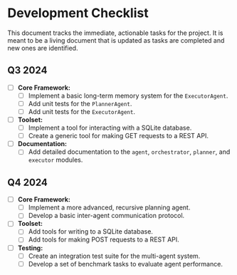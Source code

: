 # Development Checklist

This document tracks the immediate, actionable tasks for the project. It is meant to be a living document that is updated as tasks are completed and new ones are identified.

## Q3 2024

-   [ ] **Core Framework:**
    -   [ ] Implement a basic long-term memory system for the `ExecutorAgent`.
    -   [ ] Add unit tests for the `PlannerAgent`.
    -   [ ] Add unit tests for the `ExecutorAgent`.
-   [ ] **Toolset:**
    -   [ ] Implement a tool for interacting with a SQLite database.
    -   [ ] Create a generic tool for making GET requests to a REST API.
-   [ ] **Documentation:**
    -   [ ] Add detailed documentation to the `agent`, `orchestrator`, `planner`, and `executor` modules.

## Q4 2024

-   [ ] **Core Framework:**
    -   [ ] Implement a more advanced, recursive planning agent.
    -   [ ] Develop a basic inter-agent communication protocol.
-   [ ] **Toolset:**
    -   [ ] Add tools for writing to a SQLite database.
    -   [ ] Add tools for making POST requests to a REST API.
-   [ ] **Testing:**
    -   [ ] Create an integration test suite for the multi-agent system.
    -   [ ] Develop a set of benchmark tasks to evaluate agent performance.